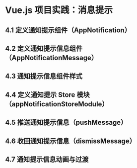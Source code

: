 # Vue.js 项目实践：消息提示

## 4.1 定义通知提示组件（AppNotification）

## 4.2 定义通知提示信息组件（AppNotificationMessage）

## 4.3 通知提示信息组件样式

## 4.4 定义通知提示 Store 模块（appNotificationStoreModule）

## 4.5 推送通知提示信息（pushMessage）

## 4.6 收回通知提示信息（dismissMessage）

## 4.7 通知提示信息动画与过渡
